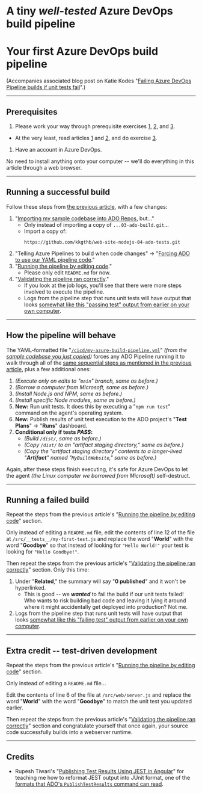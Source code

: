 # A tiny _well-tested_ Azure DevOps build pipeline

# Your first Azure DevOps build pipeline

(Accompanies associated blog post on Katie Kodes "[Failing Azure DevOps Pipeline builds if unit tests fail](https://katiekodes.com/ado-fail-unit-test/)".)

---

## Prerequisites

1. Please work your way through prerequisite exercises [1](https://katiekodes.com/node-hello-world/), [2](https://katiekodes.com/node-unit-test-jest/), and [3](https://katiekodes.com/ado-repo-branch-protection/).
  * At the very least, read articles [1](https://katiekodes.com/node-hello-world/) and [2](https://katiekodes.com/node-unit-test-jest/), and do exercise [3](https://katiekodes.com/ado-repo-branch-protection/).
1. Have an account in Azure DevOps.

<div class="attention-note attention-note-gentle" markdown="block">

No need to install anything onto your computer -- we'll do everything in this article through a web browser.

</div>

---

## Running a successful build

Follow these steps from [the previous article](https://katiekodes.com/ado-build-hello-world-from-git/), with a few changes:

1. "[Importing my sample codebase into ADO Repos](https://katiekodes.com/ado-build-hello-world-from-git/#importing-my-sample-codebase-into-ado-repos), but..."
    * Only instead of importing a copy of `...03-ado-build.git`...
    * Import a copy of:
        ```
        https://github.com/kkgthb/web-site-nodejs-04-ado-tests.git
        ```
2. "Telling Azure Pipelines to build when code changes" -> "[Forcing ADO to use our YAML pipeline code](https://katiekodes.com/ado-build-hello-world-from-git/#forcing-ado-to-use-our-yaml-pipeline-code)."
3. "[Running the pipeline by editing code](https://katiekodes.com/ado-build-hello-world-from-git/#running-the-pipeline-by-editing-code)."
    * Please only edit `README.md` for now.
4. "[Validating the pipeline ran correctly](https://katiekodes.com/ado-build-hello-world-from-git/#validating-the-pipeline-ran-correctly)."
    * If you look at the job logs, you'll see that there were more steps involved to execute the pipeline.
    * Logs from the pipeline step that runs unit tests will have output that looks [somewhat like this "passing test" output from earlier on your own computer](https://katiekodes.com/node-unit-test-jest/#running-tests-that-pass).

---

## How the pipeline will behave

The YAML-formatted file "[`/cicd/my-azure-build-pipeline.yml`](https://github.com/kkgthb/web-site-nodejs-04-ado-tests/blob/main/cicd/my-azure-build-pipeline.yml)" _(from the [sample codebase you just copied](https://github.com/kkgthb/web-site-nodejs-04-ado-tests/))_ forces any ADO Pipeline running it to walk through all of the [same sequential steps as mentioned in the previous article](https://katiekodes.com/ado-build-hello-world-from-git/#how-the-pipeline-will-behave), plus a few additional ones:

1. _(Execute only on edits to "`main`" branch, same as before.)_
1. _(Borrow a computer from Microsoft, same as before.)_
1. _(Install Node.js and NPM, same as before.)_
1. _(Install specific Node modules, same as before.)_
1. **New:**  Run unit tests.  It does this by executing a "`npm run test`" command on the agent's operating system.
1. **New:**  Publish results of unit test execution to the ADO project's "**Test Plans**" -> "**Runs**" dashboard.
1. **Conditional only if tests _PASS_:**
    * _(Build `/dist/`, same as before.)_
    * _(Copy `/dist/` to an "artifact staging directory," same as before.)_
    * _(Copy the "artifact staging directory" contents to a longer-lived "**Artifact**" named "`MyBuiltWebsite`," same as before.)_

Again, after these steps finish executing, it's safe for Azure DevOps to let the agent _(the Linux computer we borrowed from Microsoft)_ self-destruct.

---

## Running a failed build

Repeat the steps from the previous article's "[Running the pipeline by editing code](https://katiekodes.com/ado-build-hello-world-from-git/#running-the-pipeline-by-editing-code)" section.

Only instead of editing a `README.md` file, edit the contents of line 12 of the file at `/src/__tests__/my-first-test.js` and replace the word "**World**" with the word "**Goodbye**" so that instead of looking for `"Hello World!"` your test is looking for `"Hello Goodbye!"`.

Then repeat the steps from the previous article's "[Validating the pipeline ran correctly](https://katiekodes.com/ado-build-hello-world-from-git/#validating-the-pipeline-ran-correctly)" section.  Only this time:

1. Under "**Related**," the summary will say "**0 published**" and it won't be hyperlinked.
    * This is good -- we _**wanted**_ to fail the build if our unit tests failed!  Who wants to risk building bad code and leaving it lying it around where it might accidentally get deployed into production?  Not me.
2. Logs from the pipeline step that runs unit tests will have output that looks [somewhat like this "failing test" output from earlier on your own computer](https://katiekodes.com/node-unit-test-jest/#running-tests-that-fail).

---

## Extra credit -- test-driven development

Repeat the steps from the previous article's "[Running the pipeline by editing code](https://katiekodes.com/ado-build-hello-world-from-git/#running-the-pipeline-by-editing-code)" section.

Only instead of editing a `README.md` file...

Edit the contents of line 6 of the file at `/src/web/server.js` and replace the word "**World**" with the word "**Goodbye**" to match the unit test you updated earlier.

Then repeat the steps from the previous article's "[Validating the pipeline ran correctly](https://katiekodes.com/ado-build-hello-world-from-git/#validating-the-pipeline-ran-correctly)" section and congratulate yourself that once again, your source code successfully builds into a webserver runtime.

---

## Credits

* Rupesh Tiwari's "[Publishing Test Results Using JEST in Angular](https://www.rupeshtiwari.com/publishing-test-result-using-jest-in-angular/)" for teaching me how to reformat JEST output into JUnit format, one of the [formats that ADO's `PublishTestResults` command can read](https://learn.microsoft.com/en-us/azure/devops/pipelines/tasks/reference/publish-test-results-v2?view=azure-pipelines&tabs=trx%2Ctrxattachments%2Cyaml#inputs).